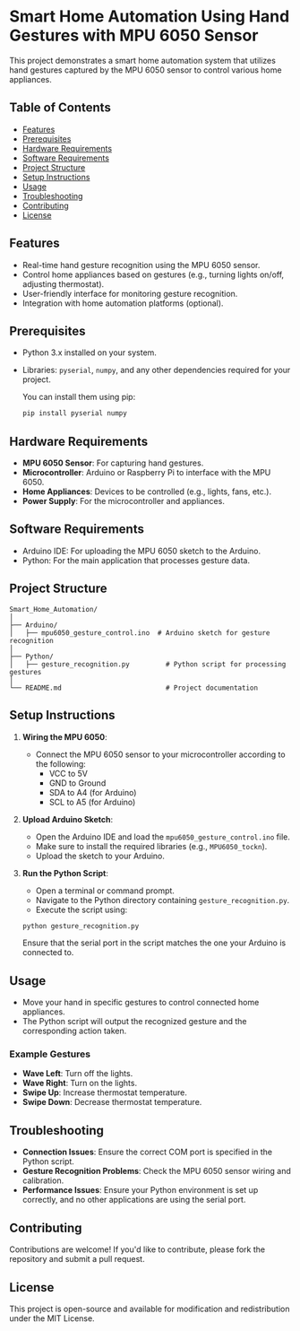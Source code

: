

# Smart Home Automation Using Hand Gestures with MPU 6050 Sensor

This project demonstrates a smart home automation system that utilizes hand gestures captured by the MPU 6050 sensor to control various home appliances.

## Table of Contents

- [Features](#features)
- [Prerequisites](#prerequisites)
- [Hardware Requirements](#hardware-requirements)
- [Software Requirements](#software-requirements)
- [Project Structure](#project-structure)
- [Setup Instructions](#setup-instructions)
- [Usage](#usage)
- [Troubleshooting](#troubleshooting)
- [Contributing](#contributing)
- [License](#license)

## Features

- Real-time hand gesture recognition using the MPU 6050 sensor.
- Control home appliances based on gestures (e.g., turning lights on/off, adjusting thermostat).
- User-friendly interface for monitoring gesture recognition.
- Integration with home automation platforms (optional).

## Prerequisites

- Python 3.x installed on your system.
- Libraries: `pyserial`, `numpy`, and any other dependencies required for your project.
  
  You can install them using pip:

  ```bash
  pip install pyserial numpy
  ```

## Hardware Requirements

- **MPU 6050 Sensor**: For capturing hand gestures.
- **Microcontroller**: Arduino or Raspberry Pi to interface with the MPU 6050.
- **Home Appliances**: Devices to be controlled (e.g., lights, fans, etc.).
- **Power Supply**: For the microcontroller and appliances.

## Software Requirements

- Arduino IDE: For uploading the MPU 6050 sketch to the Arduino.
- Python: For the main application that processes gesture data.
  
## Project Structure

```
Smart_Home_Automation/
│
├── Arduino/
│   ├── mpu6050_gesture_control.ino  # Arduino sketch for gesture recognition
│
├── Python/
│   ├── gesture_recognition.py         # Python script for processing gestures
│
└── README.md                          # Project documentation
```

## Setup Instructions

1. **Wiring the MPU 6050**:
   - Connect the MPU 6050 sensor to your microcontroller according to the following:
     - VCC to 5V
     - GND to Ground
     - SDA to A4 (for Arduino)
     - SCL to A5 (for Arduino)

2. **Upload Arduino Sketch**:
   - Open the Arduino IDE and load the `mpu6050_gesture_control.ino` file.
   - Make sure to install the required libraries (e.g., `MPU6050_tockn`).
   - Upload the sketch to your Arduino.

3. **Run the Python Script**:
   - Open a terminal or command prompt.
   - Navigate to the Python directory containing `gesture_recognition.py`.
   - Execute the script using:

   ```bash
   python gesture_recognition.py
   ```

   Ensure that the serial port in the script matches the one your Arduino is connected to.

## Usage

- Move your hand in specific gestures to control connected home appliances.
- The Python script will output the recognized gesture and the corresponding action taken.

### Example Gestures
- **Wave Left**: Turn off the lights.
- **Wave Right**: Turn on the lights.
- **Swipe Up**: Increase thermostat temperature.
- **Swipe Down**: Decrease thermostat temperature.

## Troubleshooting

- **Connection Issues**: Ensure the correct COM port is specified in the Python script.
- **Gesture Recognition Problems**: Check the MPU 6050 sensor wiring and calibration.
- **Performance Issues**: Ensure your Python environment is set up correctly, and no other applications are using the serial port.

## Contributing

Contributions are welcome! If you'd like to contribute, please fork the repository and submit a pull request. 

## License

This project is open-source and available for modification and redistribution under the MIT License.

